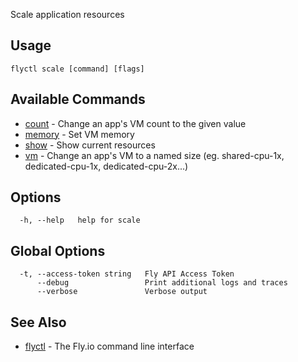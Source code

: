 Scale application resources

## Usage
~~~
flyctl scale [command] [flags]
~~~

## Available Commands
* [count](/docs/flyctl/scale-count/)	 - Change an app's VM count to the given value
* [memory](/docs/flyctl/scale-memory/)	 - Set VM memory
* [show](/docs/flyctl/scale-show/)	 - Show current resources
* [vm](/docs/flyctl/scale-vm/)	 - Change an app's VM to a named size (eg. shared-cpu-1x, dedicated-cpu-1x, dedicated-cpu-2x...)

## Options

~~~
  -h, --help   help for scale
~~~

## Global Options

~~~
  -t, --access-token string   Fly API Access Token
      --debug                 Print additional logs and traces
      --verbose               Verbose output
~~~

## See Also

* [flyctl](/docs/flyctl/help/)	 - The Fly.io command line interface

